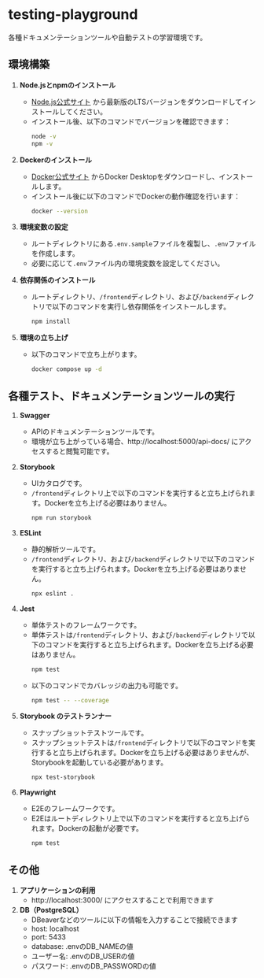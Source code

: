 # testing-playground
各種ドキュメンテーションツールや自動テストの学習環境です。

## 環境構築
1. **Node.jsとnpmのインストール**
    - [Node.js公式サイト](https://nodejs.org/) から最新版のLTSバージョンをダウンロードしてインストールしてください。
    - インストール後、以下のコマンドでバージョンを確認できます：
      ```bash
      node -v
      npm -v
      ```

2. **Dockerのインストール**
    - [Docker公式サイト](https://www.docker.com/) からDocker Desktopをダウンロードし、インストールします。
    - インストール後に以下のコマンドでDockerの動作確認を行います：
      ```bash
      docker --version
      ```

3. **環境変数の設定**
   - ルートディレクトリにある`.env.sample`ファイルを複製し、`.env`ファイルを作成します。
   - 必要に応じて`.env`ファイル内の環境変数を設定してください。

4. **依存関係のインストール**
   - ルートディレクトリ、`/frontend`ディレクトリ、および`/backend`ディレクトリで以下のコマンドを実行し依存関係をインストールします。
     ```bash
     npm install
     ```

5. **環境の立ち上げ**
   - 以下のコマンドで立ち上がります。
     ```bash
     docker compose up -d
     ```
     
## 各種テスト、ドキュメンテーションツールの実行
1. **Swagger**
   - APIのドキュメンテーションツールです。
   - 環境が立ち上がっている場合、http://localhost:5000/api-docs/ にアクセスすると閲覧可能です。

2. **Storybook**
   - UIカタログです。
   - `/frontend`ディレクトリ上で以下のコマンドを実行すると立ち上げられます。Dockerを立ち上げる必要はありません。
     ```bash
     npm run storybook
     ```
     
3. **ESLint**
   - 静的解析ツールです。
   - `/frontend`ディレクトリ、および`/backend`ディレクトリで以下のコマンドを実行すると立ち上げられます。Dockerを立ち上げる必要はありません。
     ```bash
     npx eslint .
     ```
     
4. **Jest**
   - 単体テストのフレームワークです。
   - 単体テストは`/frontend`ディレクトリ、および`/backend`ディレクトリで以下のコマンドを実行すると立ち上げられます。Dockerを立ち上げる必要はありません。
     ```bash
     npm test
     ```
   - 以下のコマンドでカバレッジの出力も可能です。
     ```bash
     npm test -- --coverage
     ```
5. **Storybook のテストランナー**
   - スナップショットテストツールです。
   - スナップショットテストは`/frontend`ディレクトリで以下のコマンドを実行すると立ち上げられます。Dockerを立ち上げる必要はありませんが、Storybookを起動している必要があります。
     ```bash
     npx test-storybook
     ```

6. **Playwright**
   - E2Eのフレームワークです。
   - E2Eはルートディレクトリ上で以下のコマンドを実行すると立ち上げられます。Dockerの起動が必要です。
     ```bash
     npm test
     ```

## その他
1. **アプリケーションの利用**
   - http://localhost:3000/ にアクセスすることで利用できます
1. **DB（PostgreSQL）**
   - DBeaverなどのツールに以下の情報を入力することで接続できます
   - host: localhost
   - port: 5433
   - database: .envのDB_NAMEの値
   - ユーザー名: .envのDB_USERの値
   - パスワード: .envのDB_PASSWORDの値

